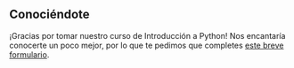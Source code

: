 ## Conociéndote
¡Gracias por tomar nuestro curso de Introducción a Python!
Nos encantaría conocerte un poco mejor, por lo que te pedimos que completes [este breve formulario](https://surveys.jetbrains.com/s3/course-introduction-python-intro).